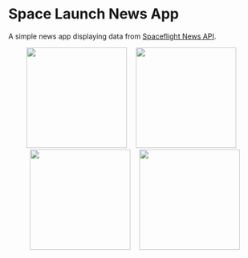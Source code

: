 # Space Launch News App

A simple news app displaying data from [Spaceflight News API](https://spaceflightnewsapi.net/).

<p align="center">
  <img src="https://user-images.githubusercontent.com/55398759/106889357-2e4a5000-66e8-11eb-852a-d60938401f44.png" width="200">
  <img width="10">
  <img src="https://user-images.githubusercontent.com/55398759/106890128-348cfc00-66e9-11eb-8c82-41c008205b9b.png" width="200">
  <img width="10">
  <img src="https://user-images.githubusercontent.com/55398759/106890749-11af1780-66ea-11eb-9562-aaa979fbde87.png" width="200">
  <img width="10">
  <img src="https://user-images.githubusercontent.com/55398759/106890831-2b505f00-66ea-11eb-96be-5d8ddc51fb27.png" width="200">
</p>

